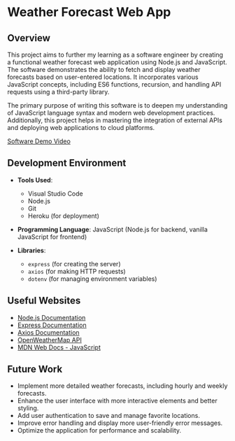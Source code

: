 # Weather Forecast Web App

## Overview

This project aims to further my learning as a software engineer by creating a functional weather forecast web application using Node.js and JavaScript. The software demonstrates the ability to fetch and display weather forecasts based on user-entered locations. It incorporates various JavaScript concepts, including ES6 functions, recursion, and handling API requests using a third-party library.

The primary purpose of writing this software is to deepen my understanding of JavaScript language syntax and modern web development practices. Additionally, this project helps in mastering the integration of external APIs and deploying web applications to cloud platforms.

[Software Demo Video](http://youtube.link.goes.here)

## Development Environment

- **Tools Used**: 
  - Visual Studio Code
  - Node.js
  - Git
  - Heroku (for deployment)

- **Programming Language**: JavaScript (Node.js for backend, vanilla JavaScript for frontend)
- **Libraries**:
  - `express` (for creating the server)
  - `axios` (for making HTTP requests)
  - `dotenv` (for managing environment variables)

## Useful Websites

- [Node.js Documentation](https://nodejs.org/en/docs/)
- [Express Documentation](https://expressjs.com/)
- [Axios Documentation](https://axios-http.com/docs/intro)
- [OpenWeatherMap API](https://openweathermap.org/api)
- [MDN Web Docs - JavaScript](https://developer.mozilla.org/en-US/docs/Web/JavaScript)

## Future Work

- Implement more detailed weather forecasts, including hourly and weekly forecasts.
- Enhance the user interface with more interactive elements and better styling.
- Add user authentication to save and manage favorite locations.
- Improve error handling and display more user-friendly error messages.
- Optimize the application for performance and scalability.
